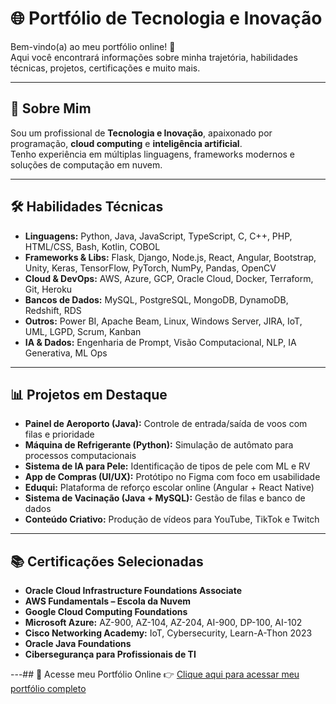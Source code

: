 # 🌐 Portfólio de Tecnologia e Inovação

Bem-vindo(a) ao meu portfólio online! 🎉  
Aqui você encontrará informações sobre minha trajetória, habilidades técnicas, projetos, certificações e muito mais.

---

## 🚀 Sobre Mim
Sou um profissional de **Tecnologia e Inovação**, apaixonado por programação, **cloud computing** e **inteligência artificial**.  
Tenho experiência em múltiplas linguagens, frameworks modernos e soluções de computação em nuvem.

---

## 🛠️ Habilidades Técnicas
- **Linguagens:** Python, Java, JavaScript, TypeScript, C, C++, PHP, HTML/CSS, Bash, Kotlin, COBOL  
- **Frameworks & Libs:** Flask, Django, Node.js, React, Angular, Bootstrap, Unity, Keras, TensorFlow, PyTorch, NumPy, Pandas, OpenCV  
- **Cloud & DevOps:** AWS, Azure, GCP, Oracle Cloud, Docker, Terraform, Git, Heroku  
- **Bancos de Dados:** MySQL, PostgreSQL, MongoDB, DynamoDB, Redshift, RDS  
- **Outros:** Power BI, Apache Beam, Linux, Windows Server, JIRA, IoT, UML, LGPD, Scrum, Kanban  
- **IA & Dados:** Engenharia de Prompt, Visão Computacional, NLP, IA Generativa, ML Ops  

---

## 📊 Projetos em Destaque
- **Painel de Aeroporto (Java):** Controle de entrada/saída de voos com filas e prioridade  
- **Máquina de Refrigerante (Python):** Simulação de autômato para processos computacionais  
- **Sistema de IA para Pele:** Identificação de tipos de pele com ML e RV  
- **App de Compras (UI/UX):** Protótipo no Figma com foco em usabilidade  
- **Eduqui:** Plataforma de reforço escolar online (Angular + React Native)  
- **Sistema de Vacinação (Java + MySQL):** Gestão de filas e banco de dados  
- **Conteúdo Criativo:** Produção de vídeos para YouTube, TikTok e Twitch  

---

## 📚 Certificações Selecionadas
- **Oracle Cloud Infrastructure Foundations Associate**  
- **AWS Fundamentals – Escola da Nuvem**  
- **Google Cloud Computing Foundations**  
- **Microsoft Azure:** AZ-900, AZ-104, AZ-204, AI-900, DP-100, AI-102  
- **Cisco Networking Academy:** IoT, Cybersecurity, Learn-A-Thon 2023  
- **Oracle Java Foundations**  
- **Cibersegurança para Profissionais de TI**  

---## 🔗 Acesse meu Portfólio Online
👉 [Clique aqui para acessar meu portfólio completo](https://maxhumberto.github.io/humbertoSLucas.github.io/)  
